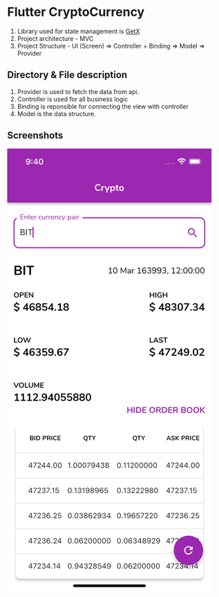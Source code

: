 # Flutter CryptoCurrency

1. Library used for state management is [GetX](https://pub.dev/packages/get)
2. Project architecture  - MVC
3. Project Structure - UI (Screen) => Controller + Binding => Model => Provider
## Directory & File description
1. Provider is used to fetch the data from api.
2. Controller is used for all business logic
3. Binding is reponsible for connecting the view with controller
4. Model is the data structure.
## Screenshots
![Cryptocurrency](/ss/ss.png)

